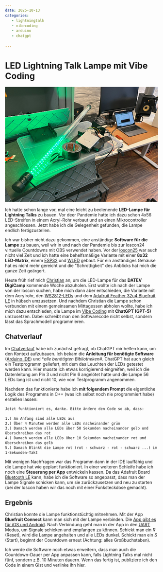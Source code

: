 ```yaml
---
date: 2025-10-13
categories:
   - lightningtalk
   - vibecoding
   - arduino
   - chatgpt
  
---
```


# LED Lightning Talk Lampe mit Vibe Coding

![](./images/lightning-talk-lampe.jpg)

Ich hatte schon lange vor, mal eine leicht zu bedienende **LED-Lampe für Lightning Talks** zu bauen. Vor deer Pandemie hatte ich dazu schon 4x56 LED-Streifen in einem Acryl-Rohr verbaut und an einen Mikrocontroller angeschlossen. Jetzt habe ich die Gelegenheit gefunden, die Lampe endlich fertigzustellen.

<!-- more -->

Ich war bisher nicht dazu gekommen, eine anständige **Software für die Lampe** zu bauen, weil wir in und nach der Pandemie bis zur loscon24 virtuelle Countdowns mit OBS verwendet haben. Vor der [loscon25](https://wiki.cogneon.de/loscon25) war auch nicht viel Zeit und ich hatte eine behelfsmäßige Variante mit einer **8x32 LED-Matrix**, einem [ESP32](https://de.wikipedia.org/wiki/ESP32) und [WLED](https://kno.wled.ge) gebaut. Für ein anständiges Gehäuse hat es nicht mehr gereicht und die "Schrottigkeit" des Anblicks hat mich die ganze Zeit geärgert.

Heute früh rief mich [Christian](https://www.linkedin.com/in/christian-kaiser-datev/) an, um die LED-Lampe für das **DATEV DigiCamp** kommende Woche abzuholen. Erst wollte ich nach der Lampe von der loscon suchen, habe mich dann aber entschieden, die Variante mit dem Acrylrohr, den [WS2812-LEDs](https://www.elektronik-kompendium.de/sites/praxis/bauteil_ws2812.htm) und dem [Adafruit Feather 32u4 Bluefruit LE](https://www.adafruit.com/product/2829?srsltid=AfmBOopFvj_N5SIL248rEDI6-tVoYa2ELKvXZkLBCH95F9OMZFppfu5R) in hübsch umzusetzen. Und nachdem Christian die Lampe schon verbunden mit einem gemeinsamen Mittagessen abholen wollte, habe ich mich dazu entschieden, die Lampe im [Vibe Coding](https://de.wikipedia.org/wiki/Vibe_Coding) mit **ChatGPT (GPT-5)** umzusetzen. Dabei schreibt man den Softwarecode nicht selbst, sondern lässt das Sprachmodell programmieren.

## Chatverlauf

Im [Chatverlauf](https://chatgpt.com/share/e/68ed2ef4-f058-800b-a1f8-dcfc053fff96) habe ich zunächst gefragt, ob ChatGPT mir helfen kann, um den Kontext aufzubauen. Ich bekam die **Anleitung für benötigte Software** ([Arduino IDE](https://www.arduino.cc/en/software/)) und **alle benötigten Bibliotheken*#. ChatGPT hat auch gleich ein Testprogramm geliefert, mit dem das Leuchten der LEDs getestet werden kann. Hier musste ich etwas korrigierend eingreifen, weil ich die Datenleitung am Pin 3 und nicht Pin 6 angelötet hatte und die Lampe 56 LEDs lang ist und nicht 10, wie vom Testprogramm angenommen.

Nachdem das funktionierte habe ich **mit folgendem Prompt** die eigentliche Logik des Programms in C++ (was ich selbst noch nie programmiert habe) erstellen lassen:

```
Jetzt funktioniert es, danke. Bitte ändere den Code so ab, dass:

1.) Am Anfang sind alle LEDs aus
2.) Über 4 Minuten werden alle LEDs nacheinander grün
3.) Danach werden alle LEDs über 50 Sekunden nacheinander gelb und überschreiben das rot
4.) Danach werden alle LEDs über 10 Sekunden nacheinander rot und überschreiben das gelb
5.) Danach Blinkt die Lampe rot (rot - schwarz - rot - schwarz ...) im 1-Sekunden-Takt
```

Mit wenigen Nachfragen war das Programm dann in der IDE lauffähig und die Lampe hat wie geplant funktioniert. In einer weiteren Schleife habe ich noch eine **Steuerung per App** entwickeln kassen. Da das Adafruit Board [Bluetooth LE](https://de.wikipedia.org/wiki/Bluetooth_Low_Energy) kann, habe ich die Software so angepasst, dass man der Lampe Signale schicken kann, um sie zurückzusetzen und neu zu starten (bei der loscon haben wir das noch mit einer Funksteckdose gemacht).

## Ergebnis

Christian konnte die Lampe funktionstüchtig mitnehmen. Mit der App **Bluefruit Connect** kann man sich mit der Lampe verbinden. Die [App gibt es für iOS und Android](https://learn.adafruit.com/bluefruit-le-connect/ios-setup). Nach Verbindung geht man in der App in den [UART](https://de.wikipedia.org/wiki/Universal_Asynchronous_Receiver_Transmitter) Modus, um Signale schicken und empfangen zu können. Schickt man ein *R* (Reset), wird die Lampe angehalten und alle LEDs dunkel. Schickt man ein *S* (Start), beginnt der Countdown erneut (Achtung: alles Großbuchstaben).

Ich werde die Software noch etwas erweitern, dass man auch die Countdown-Dauer per App anpassen kann, falls Lightning Talks mal nicht fünf, sondern z.B. 10 Minuten dauern. Wenn das fertig ist, publiziere ich den Code in einem Gist und verlinke ihn hier.